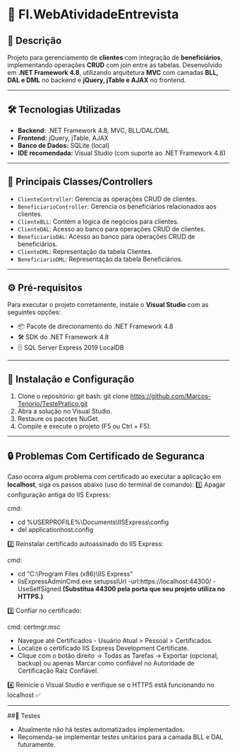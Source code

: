 # 🚀 FI.WebAtividadeEntrevista

## 📄 Descrição
Projeto para gerenciamento de **clientes** com integração de **beneficiários**, implementando operações **CRUD** com join entre as tabelas. Desenvolvido em **.NET Framework 4.8**, utilizando arquitetura **MVC** com camadas **BLL, DAL e DML** no backend e **jQuery, jTable e AJAX** no frontend.

---

## 🛠 Tecnologias Utilizadas
- **Backend:** .NET Framework 4.8, MVC, BLL/DAL/DML  
- **Frontend:** jQuery, jTable, AJAX  
- **Banco de Dados:** SQLite (local)  
- **IDE recomendada:** Visual Studio (com suporte ao .NET Framework 4.8)

---

## 🧩 Principais Classes/Controllers
- `ClienteController`: Gerencia as operações CRUD de clientes.  
- `BeneficiarioController`: Gerencia os beneficiários relacionados aos clientes.  
- `ClienteBLL`: Contém a lógica de negócios para clientes.  
- `ClienteDAL`: Acesso ao banco para operações CRUD de clientes.  
- `BeneficiarioDAL`: Acesso ao banco para operações CRUD de beneficiários.  
- `ClienteDML`: Representação da tabela Clientes.  
- `BeneficiarioDML`: Representação da tabela Beneficiários.  

---

## ⚙️ Pré-requisitos
Para executar o projeto corretamente, instale o **Visual Studio** com as seguintes opções:  
- 📦 Pacote de direcionamento do .NET Framework 4.8  
- 🛠 SDK do .NET Framework 4.8  
- 🗄 SQL Server Express 2019 LocalDB  

---

## 🚀 Instalação e Configuração
1. Clone o repositório:
   git bash:
   git clone https://github.com/Marcos-Tenorio/TestePratico.git
2. Abra a solução no Visual Studio.
3. Restaure os pacotes NuGet.
4. Compile e execute o projeto (F5 ou Ctrl + F5).

---

## 🔒 Problemas Com Certificado de Seguranca
Caso ocorra algum problema com certificado ao executar a aplicação em **localhost**, siga os passos abaixo (uso do terminal de comando):
1️⃣ Apagar configuração antiga do IIS Express:

cmd:
- cd %USERPROFILE%\Documents\IISExpress\config
- del applicationhost.config

2️⃣ Reinstalar certificado autoassinado do IIS Express:

cmd:
- cd "C:\Program Files (x86)\IIS Express"
- IisExpressAdminCmd.exe setupsslUrl -url:https://localhost:44300/ -UseSelfSigned **(Substitua 44300 pela porta que seu projeto utiliza no HTTPS.)**

3️⃣ Confiar no certificado:

cmd: 
certmgr.msc

- Navegue até Certificados - Usuário Atual > Pessoal > Certificados.
- Localize o certificado IIS Express Development Certificate.
- Clique com o botão direito → Todas as Tarefas → Exportar (opcional, backup) ou apenas Marcar como confiável no Autoridade de Certificação Raiz Confiável.

4️⃣ Reinicie o Visual Studio e verifique se o HTTPS está funcionando no localhost ✅

---
##🧪 Testes
- Atualmente não há testes automatizados implementados.
- Recomenda-se implementar testes unitários para a camada BLL e DAL futuramente.
